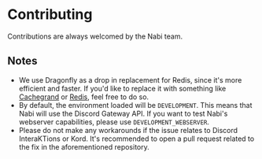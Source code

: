# Contributing
Contributions are always welcomed by the Nabi team.

## Notes
* We use Dragonfly as a drop in replacement for Redis, since it's more efficient and faster. If you'd like to replace it
  with something like [Cachegrand](https://github.com/danielealbano/cachegrand/tree/main) or 
  [Redis](https://github.com/redis/redis), feel free to do so.
* By default, the environment loaded will be ``DEVELOPMENT``. This means that Nabi will use the Discord Gateway API. If you
  want to test Nabi's webserver capabilities, please use ``DEVELOPMENT_WEBSERVER``.
* Please do not make any workarounds if the issue relates to Discord InteraKTions or Kord. It's recommended to open a 
  pull request related to the fix in the aforementioned repository.

